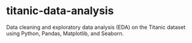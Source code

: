 # titanic-data-analysis
Data cleaning and exploratory data analysis (EDA) on the Titanic dataset using Python, Pandas, Matplotlib, and Seaborn.

